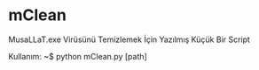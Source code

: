 # mClean
MusaLLaT.exe Virüsünü Temizlemek İçin Yazılmış Küçük Bir Script

Kullanım: ~$ python mClean.py [path]
